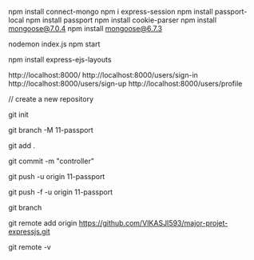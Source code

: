 npm install connect-mongo
npm i express-session
npm install passport-local
npm install passport
npm install cookie-parser
npm install mongoose@7.0.4
npm install mongoose@6.7.3

nodemon index.js
npm start

npm install express-ejs-layouts

http://localhost:8000/
http://localhost:8000/users/sign-in
http://localhost:8000/users/sign-up
http://localhost:8000/users/profile

// create a new repository 

git init

git branch -M 11-passport

git add .

git commit -m "controller"

git push -u origin 11-passport

git push -f -u origin 11-passport

git branch

git remote add origin https://github.com/VIKASJI593/major-projet-expressjs.git

git remote -v


